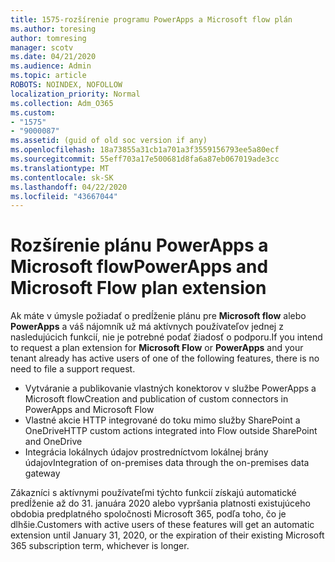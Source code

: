 ```yaml
---
title: 1575-rozšírenie programu PowerApps a Microsoft flow plán
ms.author: toresing
author: tomresing
manager: scotv
ms.date: 04/21/2020
ms.audience: Admin
ms.topic: article
ROBOTS: NOINDEX, NOFOLLOW
localization_priority: Normal
ms.collection: Adm_O365
ms.custom:
- "1575"
- "9000087"
ms.assetid: (guid of old soc version if any)
ms.openlocfilehash: 18a73855a31cb1a701a3f3559156793ee5a80ecf
ms.sourcegitcommit: 55eff703a17e500681d8fa6a87eb067019ade3cc
ms.translationtype: MT
ms.contentlocale: sk-SK
ms.lasthandoff: 04/22/2020
ms.locfileid: "43667044"
---
```

# <a name="powerapps-and-microsoft-flow-plan-extension"></a><span data-ttu-id="e0ae3-102">Rozšírenie plánu PowerApps a Microsoft flow</span><span class="sxs-lookup"><span data-stu-id="e0ae3-102">PowerApps and Microsoft Flow plan extension</span></span>

<span data-ttu-id="e0ae3-103">Ak máte v úmysle požiadať o predĺženie plánu pre **Microsoft flow** alebo **PowerApps** a váš nájomník už má aktívnych používateľov jednej z nasledujúcich funkcií, nie je potrebné podať žiadosť o podporu.</span><span class="sxs-lookup"><span data-stu-id="e0ae3-103">If you intend to request a plan extension for **Microsoft Flow** or **PowerApps** and your tenant already has active users of one of the following features, there is no need to file a support request.</span></span>

- <span data-ttu-id="e0ae3-104">Vytváranie a publikovanie vlastných konektorov v službe PowerApps a Microsoft flow</span><span class="sxs-lookup"><span data-stu-id="e0ae3-104">Creation and publication of custom connectors in PowerApps and Microsoft Flow</span></span>
- <span data-ttu-id="e0ae3-105">Vlastné akcie HTTP integrované do toku mimo služby SharePoint a OneDrive</span><span class="sxs-lookup"><span data-stu-id="e0ae3-105">HTTP custom actions integrated into Flow outside SharePoint and OneDrive</span></span>
- <span data-ttu-id="e0ae3-106">Integrácia lokálnych údajov prostredníctvom lokálnej brány údajov</span><span class="sxs-lookup"><span data-stu-id="e0ae3-106">Integration of on-premises data through the on-premises  data gateway</span></span>

<span data-ttu-id="e0ae3-107">Zákazníci s aktívnymi používateľmi týchto funkcií získajú automatické predĺženie až do 31. januára 2020 alebo vypršania platnosti existujúceho obdobia predplatného spoločnosti Microsoft 365, podľa toho, čo je dlhšie.</span><span class="sxs-lookup"><span data-stu-id="e0ae3-107">Customers with active users of these features will get an automatic extension until January 31, 2020, or the expiration of their existing Microsoft 365 subscription term, whichever is longer.</span></span>